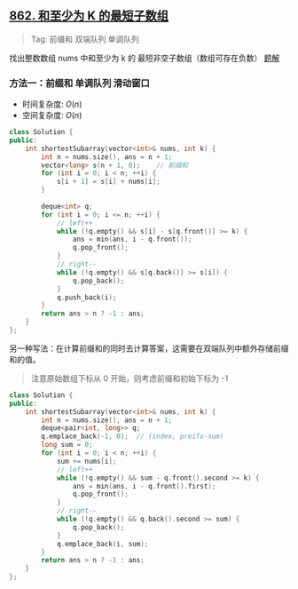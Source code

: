 ## [862. 和至少为 K 的最短子数组](https://leetcode.cn/problems/shortest-subarray-with-sum-at-least-k/description/)

> Tag: 前缀和 双端队列 单调队列 

找出整数数组 nums 中和至少为 k 的 最短非空子数组（数组可存在负数）
[题解](https://leetcode.cn/problems/shortest-subarray-with-sum-at-least-k/solutions/1925036/liang-zhang-tu-miao-dong-dan-diao-dui-li-9fvh/)

### 方法一：前缀和 单调队列 滑动窗口
* 时间复杂度: ${O(n)}$
* 空间复杂度: ${O(n)}$
```c++
class Solution {
public:
    int shortestSubarray(vector<int>& nums, int k) {
        int n = nums.size(), ans = n + 1;
        vector<long> s(n + 1, 0);    // 前缀和
        for (int i = 0; i < n; ++i) {
            s[i + 1] = s[i] + nums[i];
        }
        
        deque<int> q;
        for (int i = 0; i <= n; ++i) {
            // left++
            while (!q.empty() && s[i] - s[q.front()] >= k) {
                ans = min(ans, i - q.front());
                q.pop_front();
            }
            // right--
            while (!q.empty() && s[q.back()] >= s[i]) {
                q.pop_back();
            }
            q.push_back(i);
        }
        return ans > n ? -1 : ans;
    }
};
```

另一种写法：在计算前缀和的同时去计算答案，这需要在双端队列中额外存储前缀和的值。

> 注意原始数组下标从 0 开始，则考虑前缀和初始下标为 -1

```c++
class Solution {
public:
    int shortestSubarray(vector<int>& nums, int k) {
        int n = nums.size(), ans = n + 1;
        deque<pair<int, long>> q;
        q.emplace_back(-1, 0);  // (index, preifx-sum)
        long sum = 0;
        for (int i = 0; i < n; ++i) {
            sum += nums[i];
            // left++
            while (!q.empty() && sum - q.front().second >= k) {
                ans = min(ans, i - q.front().first);
                q.pop_front();
            }
            // right--
            while (!q.empty() && q.back().second >= sum) {
                q.pop_back();
            }
            q.emplace_back(i, sum);
        }
        return ans > n ? -1 : ans;
    }
};
```